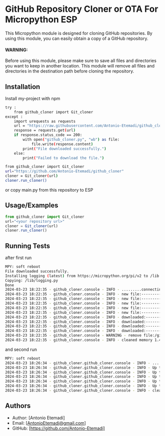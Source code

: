 
# GitHub Repository Cloner or OTA For Micropython ESP

This Micropython module is designed for cloning GitHub repositories. By using this module, you can easily obtain a copy of a GitHub repository.

#### WARNING:   
Before using this module, please make sure to save all files  and directories you want to keep in another location. This module will remove all files and directories in the destination path before cloning the repository.




## Installation

Install my-project with npm

```bash
try :
    from github_cloner import Git_cloner
except :
    import urequests as requests
    url = "https://raw.githubusercontent.com/Antonio-Etemadi/github_cloner/main/github_cloner/github_cloner.py"
    response = requests.get(url)
    if response.status_code == 200:
        with open("github_cloner.py", "wb") as file:
            file.write(response.content)
        print("File downloaded successfully.")
    else:
        print("Failed to download the file.")

from github_cloner import Git_cloner
url="https://github.com/Antonio-Etemadi/github_cloner"
cloner = Git_cloner(url)
cloner.run_cloner()
```
or copy main.py from this repository to ESP
## Usage/Examples

```javascript
from github_cloner import Git_cloner
url="<your repository url>"
cloner = Git_cloner(url)
cloner.run_cloner()
```


## Running Tests

after first run

```bash
MPY: soft reboot
File downloaded successfully.
Installing logging (latest) from https://micropython.org/pi/v2 to /lib
Copying: /lib/logging.py
Done
2024-03-23 18:22:35 - github_cloner.console - INFO - .........connecting..........
2024-03-23 18:22:35 - github_cloner.console - INFO - new file:------------/README.md✔
2024-03-23 18:22:35 - github_cloner.console - INFO - new file:------------/github_cloner/__init__.py✔
2024-03-23 18:22:35 - github_cloner.console - INFO - new file:------------/github_cloner/github_cloner.py✔
2024-03-23 18:22:35 - github_cloner.console - INFO - new file:------------/github_cloner/✔
2024-03-23 18:22:35 - github_cloner.console - INFO - new file:------------/main.py✔
2024-03-23 18:22:35 - github_cloner.console - INFO - downloaded:------------ /README.md 
2024-03-23 18:22:35 - github_cloner.console - INFO - downloaded:------------ /github_cloner/__init__.py 
2024-03-23 18:22:35 - github_cloner.console - INFO - downloaded:------------ /github_cloner/github_cloner.py 
2024-03-23 18:22:35 - github_cloner.console - INFO - downloaded:------------ /main.py 
2024-03-23 18:22:35 - github_cloner.console - WARNING - remove file:/github_cloner.py❎
2024-03-23 18:22:35 - github_cloner.console - INFO - cleaned memory 1.472 KB
```
and second run
```bash
MPY: soft reboot
2024-03-23 18:26:34 - github_cloner.github_cloner.console - INFO - .........connecting..........
2024-03-23 18:26:34 - github_cloner.github_cloner.console - INFO - Up to date:------------ /README.md✅ 
2024-03-23 18:26:34 - github_cloner.github_cloner.console - INFO - Up to date:------------ /github_cloner/__init__.py✅ 
2024-03-23 18:26:34 - github_cloner.github_cloner.console - INFO - Up to date:------------ /github_cloner/github_cloner.py✅ 
2024-03-23 18:26:34 - github_cloner.github_cloner.console - INFO - Up to date:------------ /github_cloner/✅ 
2024-03-23 18:26:34 - github_cloner.github_cloner.console - INFO - Up to date:------------ /main.py✅ 
2024-03-23 18:26:34 - github_cloner.github_cloner.console - INFO - cleaned memory 6.976 KB
```
## Authors

- Author: [Antonio Etemadi]
- Email: [AntonioEtemadi@gmail.com]
- GitHub: [https://github.com/Antonio-Etemadi]

